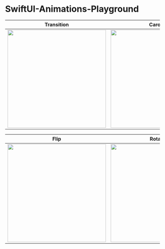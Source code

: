 # SwiftUI-Animations-Playground

|Transition|Carousel|
|---|---|
|<img src="https://github.com/daigou26/SwiftUI-Animations-Playground/assets/40716367/f9bda4cf-a38b-4d2b-a82a-d04e779264a1" width=320 />|<img src="https://github.com/daigou26/SwiftUI-Animations-Playground/assets/40716367/42fae3ea-c47e-4944-94a9-bb73ca2a7deb" width=320 />|


|Flip|Rotation|
|---|---|
|<img src="https://github.com/daigou26/SwiftUI-Animations-Playground/assets/40716367/a7e75800-d1c1-46f5-84b1-ba909c45a9b6" width=320 />|<img src="https://github.com/daigou26/SwiftUI-Animations-Playground/assets/40716367/7c7e465a-a7a8-44f8-8508-bf0645c60b19" width=320 />|
